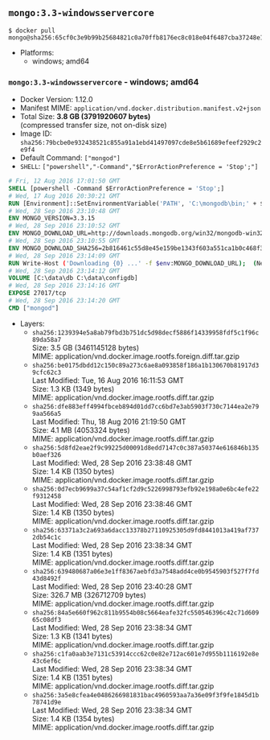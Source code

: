 ## `mongo:3.3-windowsservercore`

```console
$ docker pull mongo@sha256:65cf0c3e9b99b25684821c0a70ffb8176ec8c018e04f6487cba37248e1ec3c28
```

-	Platforms:
	-	windows; amd64

### `mongo:3.3-windowsservercore` - windows; amd64

-	Docker Version: 1.12.0
-	Manifest MIME: `application/vnd.docker.distribution.manifest.v2+json`
-	Total Size: **3.8 GB (3791920607 bytes)**  
	(compressed transfer size, not on-disk size)
-	Image ID: `sha256:79bcbe0e932438521c855a91a1ebd41497097cde8e5b61689efeef2929c2e9f4`
-	Default Command: `["mongod"]`
-	`SHELL`: `["powershell","-Command","$ErrorActionPreference = 'Stop';"]`

```dockerfile
# Fri, 12 Aug 2016 17:01:50 GMT
SHELL [powershell -Command $ErrorActionPreference = 'Stop';]
# Wed, 17 Aug 2016 20:30:21 GMT
RUN [Environment]::SetEnvironmentVariable('PATH', 'C:\mongodb\bin;' + $env:PATH, [EnvironmentVariableTarget]::Machine);
# Wed, 28 Sep 2016 23:10:48 GMT
ENV MONGO_VERSION=3.3.15
# Wed, 28 Sep 2016 23:10:52 GMT
ENV MONGO_DOWNLOAD_URL=http://downloads.mongodb.org/win32/mongodb-win32-x86_64-2008plus-ssl-3.3.15-signed.msi
# Wed, 28 Sep 2016 23:10:55 GMT
ENV MONGO_DOWNLOAD_SHA256=2b816461c55d8e45e159be1343f603a551ca1b0c468f30028c6fa25d2308e5eb
# Wed, 28 Sep 2016 23:14:09 GMT
RUN Write-Host ('Downloading {0} ...' -f $env:MONGO_DOWNLOAD_URL); 	(New-Object System.Net.WebClient).DownloadFile($env:MONGO_DOWNLOAD_URL, 'mongo.msi'); 		Write-Host ('Verifying sha256 ({0}) ...' -f $env:MONGO_DOWNLOAD_SHA256); 	if ((Get-FileHash mongo.msi -Algorithm sha256).Hash -ne $env:MONGO_DOWNLOAD_SHA256) { 		Write-Host 'FAILED!'; 		exit 1; 	}; 		Write-Host 'Installing ...'; 	Start-Process msiexec -Wait 		-ArgumentList @( 			'/i', 			'mongo.msi', 			'/quiet', 			'/qn', 			'INSTALLLOCATION=C:\mongodb', 			'ADDLOCAL=all' 		); 		Write-Host 'Verifying install ...'; 	Write-Host '  mongo --version'; mongo --version; 	Write-Host '  mongod --version'; mongod --version; 		Write-Host 'Removing ...'; 	Remove-Item mongo.msi -Force; 		Write-Host 'Complete.';
# Wed, 28 Sep 2016 23:14:12 GMT
VOLUME [C:\data\db C:\data\configdb]
# Wed, 28 Sep 2016 23:14:16 GMT
EXPOSE 27017/tcp
# Wed, 28 Sep 2016 23:14:20 GMT
CMD ["mongod"]
```

-	Layers:
	-	`sha256:1239394e5a8ab79fbd3b751dc5d98decf5886f14339958fdf5c1f96c89da58a7`  
		Size: 3.5 GB (3461145128 bytes)  
		MIME: application/vnd.docker.image.rootfs.foreign.diff.tar.gzip
	-	`sha256:be0175dbdd12c150c89a273c6ae8a093858f186a1b130670b81917d39cfc62c3`  
		Last Modified: Tue, 16 Aug 2016 16:11:53 GMT  
		Size: 1.3 KB (1349 bytes)  
		MIME: application/vnd.docker.image.rootfs.diff.tar.gzip
	-	`sha256:dfe883eff4994fbceb894d01dd7cc6bd7e3ab5903f730c7144ea2e799aa566a5`  
		Last Modified: Thu, 18 Aug 2016 21:19:50 GMT  
		Size: 4.1 MB (4053324 bytes)  
		MIME: application/vnd.docker.image.rootfs.diff.tar.gzip
	-	`sha256:5d8fd2eae2f9c99225d00091d8edd7147c0c387a50374e616846b135b0aef326`  
		Last Modified: Wed, 28 Sep 2016 23:38:48 GMT  
		Size: 1.4 KB (1350 bytes)  
		MIME: application/vnd.docker.image.rootfs.diff.tar.gzip
	-	`sha256:0d7ecb9699a37c54af1cf2d9c5226998793efb92e198a0e6bc4efe22f9312458`  
		Last Modified: Wed, 28 Sep 2016 23:38:46 GMT  
		Size: 1.4 KB (1350 bytes)  
		MIME: application/vnd.docker.image.rootfs.diff.tar.gzip
	-	`sha256:63371a3c2a693a6dacc13378b27110925305d9fd8441013a419af7372db54c1c`  
		Last Modified: Wed, 28 Sep 2016 23:38:34 GMT  
		Size: 1.4 KB (1351 bytes)  
		MIME: application/vnd.docker.image.rootfs.diff.tar.gzip
	-	`sha256:639480687a06e3e1ff8367aebfd3a7548add4ce0b9545903f527f7fd43d8492f`  
		Last Modified: Wed, 28 Sep 2016 23:40:28 GMT  
		Size: 326.7 MB (326712709 bytes)  
		MIME: application/vnd.docker.image.rootfs.diff.tar.gzip
	-	`sha256:84a5e660f962c811b9554b08c5664eafe32fc550546396c42c71d60965c08df3`  
		Last Modified: Wed, 28 Sep 2016 23:38:34 GMT  
		Size: 1.3 KB (1341 bytes)  
		MIME: application/vnd.docker.image.rootfs.diff.tar.gzip
	-	`sha256:c1fa0aab3e7131c53914ccc62c0e82e712ac601e7d955b1116192e8e43c6ef6c`  
		Last Modified: Wed, 28 Sep 2016 23:38:34 GMT  
		Size: 1.4 KB (1351 bytes)  
		MIME: application/vnd.docker.image.rootfs.diff.tar.gzip
	-	`sha256:3a5e8cfea4e0486266981831bac4960593aa7a36e09f3f9fe1845d1b78741d9e`  
		Last Modified: Wed, 28 Sep 2016 23:38:34 GMT  
		Size: 1.4 KB (1354 bytes)  
		MIME: application/vnd.docker.image.rootfs.diff.tar.gzip
